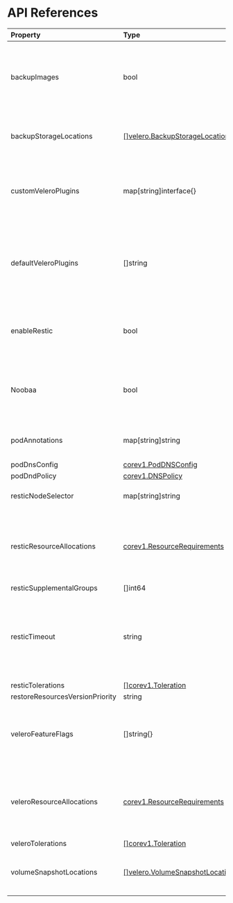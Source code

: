 <h1>API References</h1>

| Property   |      Type     |  Description |
|:-----------|:--------------|:-------------|
| backupImages | bool |  Determine whether the Velero install will backup internal images when an imagestream is backed up.  |
| backupStorageLocations | [[]velero.BackupStorageLocationSpec](https://velero.io/docs/v1.6/api-types/backupstoragelocation/) |  Location(s) to store backups. For more details, see [here](docs/config/bsl_and_vsl.md).  |
| customVeleroPlugins | map[string]interface{} |  Used for installation of custom Velero plugins. See [here](docs/config/plugins.md) for further information.  |
| defaultVeleroPlugins |  []string |  Five types of default Velero plugins can be installed: `AWS`, `GCP`, `Azure` and `OpenShift`, and `CSI`. See [here](docs/config/plugins.md) for further information. |
| enableRestic |   bool  |   Enables backup/restore using Restic. If set to false, snapshots are needed.  |
| Noobaa | bool |  An optional backup storage locaion. For more information, go [here](docs/config/noobaa/install_oadp_noobaa.md). |
| podAnnotations |  map[string]string |   Add metadata to your pods to select and find certain pods. |
| podDnsConfig |    [corev1.PodDNSConfig](https://pkg.go.dev/k8s.io/api/core/v1#PodDNSConfig)   |        |
| podDndPolicy | [corev1.DNSPolicy](https://pkg.go.dev/k8s.io/api/core/v1#DNSPolicy) |         |
| resticNodeSelector | map[string]string |   Assign Restic pods to only certain nodes. |
| resticResourceAllocations | [corev1.ResourceRequirements](https://pkg.go.dev/k8s.io/api/core/v1#ResourceRequirements) |  Set specific resource `limits` and `requests` for the Restic pods. For more information, go [here](docs/config/resource_req_limits.md). |
| resticSupplementalGroups | []int64  |        |
| resticTimeout | string | Used when a Restic backup/restore sits in progress for X amount of time. Defaults to 1 hour. Usage: `--restic-timeout` |
| resticTolerations | [[]corev1.Toleration](https://pkg.go.dev/k8s.io/api/core/v1#Toleration) |       |
| restoreResourcesVersionPriority |  string  |        |
| veleroFeatureFlags | []string{} |  Enables additional Velero features. For more details and usage, see [here](docs/config/features_flag.md). |
| veleroResourceAllocations | [corev1.ResourceRequirements](https://pkg.go.dev/k8s.io/api/core/v1#ResourceRequirements) |  Set specific resource `limits` and `requests` for the Velero pod. For more information, go [here](docs/config/resource_req_limits.md). |
| veleroTolerations | [[]corev1.Toleration](https://pkg.go.dev/k8s.io/api/core/v1#Toleration) |        |
| volumeSnapshotLocations | [[]velero.VolumeSnapshotLocationSpec](https://velero.io/docs/v1.6/api-types/volumesnapshotlocation/) |  Location to store volume snapshots. For further deatils, see [here](docs/config/bsl_and_vsl.md). |

